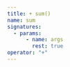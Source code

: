 ```yaml
---
title: + sum()
name: sum
signatures:
  - params:
      - name: args
        rest: true
operator: "+"
---
```

